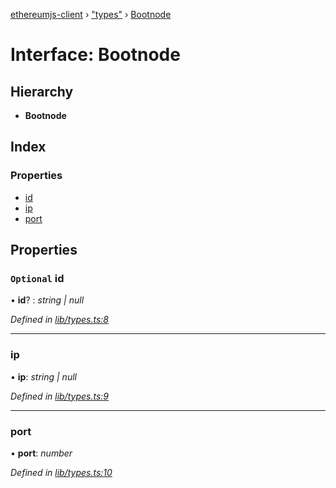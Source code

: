 [ethereumjs-client](../README.md) › ["types"](../modules/_types_.md) › [Bootnode](_types_.bootnode.md)

# Interface: Bootnode

## Hierarchy

* **Bootnode**

## Index

### Properties

* [id](_types_.bootnode.md#optional-id)
* [ip](_types_.bootnode.md#ip)
* [port](_types_.bootnode.md#port)

## Properties

### `Optional` id

• **id**? : *string | null*

*Defined in [lib/types.ts:8](https://github.com/ethereumjs/ethereumjs-client/blob/master/lib/types.ts#L8)*

___

###  ip

• **ip**: *string | null*

*Defined in [lib/types.ts:9](https://github.com/ethereumjs/ethereumjs-client/blob/master/lib/types.ts#L9)*

___

###  port

• **port**: *number*

*Defined in [lib/types.ts:10](https://github.com/ethereumjs/ethereumjs-client/blob/master/lib/types.ts#L10)*
